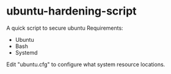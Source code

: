 # ubuntu-hardening-script
A quick script to secure ubuntu
Requirements:
- Ubuntu
- Bash
- Systemd

Edit "ubuntu.cfg" to configure what system resource locations.
